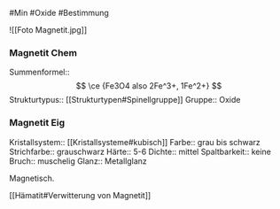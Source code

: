 #Min #Oxide #Bestimmung 

![[Foto Magnetit.jpg]]

### Magnetit Chem

Summenformel:: $$ \ce {Fe3O4 also 2Fe^3+, 1Fe^2+} $$
Strukturtypus:: [[Strukturtypen#Spinellgruppe]]
Gruppe:: Oxide
<!--ID: 1705934303568-->


### Magnetit Eig

Kristallsystem:: [[Kristallsysteme#kubisch]]
Farbe:: grau bis schwarz
Strichfarbe:: grauschwarz
Härte:: 5-6
Dichte:: mittel
Spaltbarkeit:: keine
Bruch:: muschelig
Glanz:: Metallglanz
<!--ID: 1705934303572-->


Magnetisch.

[[Hämatit#Verwitterung von Magnetit]]
